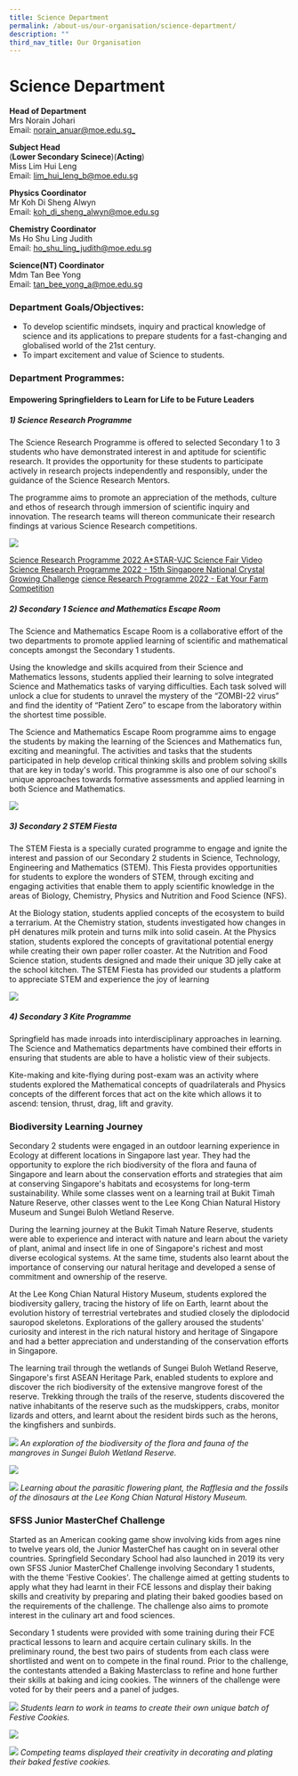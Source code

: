 ```yaml
---
title: Science Department
permalink: /about-us/our-organisation/science-department/
description: ""
third_nav_title: Our Organisation
---
```

# **Science Department**

**Head of Department**  
Mrs Norain Johari    
Email: [norain_anuar@moe.edu.sg_](mailto:norain_anuar@moe.edu.sg)

**Subject Head**    
	(**Lower Secondary Scinece**)(**Acting**)<br>
Miss Lim Hui Leng    
Email: [lim_hui_leng_b@moe.edu.sg](mailto:lim_hui_leng_b@moe.edu.sg)

**Physics Coordinator**    
Mr Koh Di Sheng Alwyn   
Email: [koh_di_sheng_alwyn@moe.edu.sg](mailto:koh_di_sheng_alwyn@moe.edu.sg)

**Chemistry Coordinator**    
Ms Ho  Shu Ling Judith   
Email: [ho_shu_ling_judith@moe.edu.sg](mailto:ho_shu_ling_judith@moe.edu.sg)

**Science(NT) Coordinator**    
Mdm Tan Bee Yong  
Email: [tan_bee_yong_a@moe.edu.sg](mailto:tan_bee_yong_a@moe.edu.sg)


### Department Goals/Objectives:

*   To develop scientific mindsets, inquiry and practical knowledge of science and its applications to prepare students for a fast-changing and globalised world of the 21st century.
*   To impart excitement and value of Science to students.


### Department Programmes:

#### Empowering Springfielders to Learn for Life to be Future Leaders

##### 1) Science Research Programme #####

The Science Research Programme is offered to selected Secondary 1 to 3 students who have demonstrated interest in and aptitude for scientific research. It provides the opportunity for these students to participate actively in research projects independently and responsibly, under the guidance of the Science Research Mentors. 

The programme aims to promote an appreciation of the methods, culture and ethos of research through immersion of scientific inquiry and innovation. The research teams will thereon communicate their research findings at various Science Research competitions.

![](/images/phonto.png)

[Science Research Programme 2022 A*STAR-VJC Science Fair Video](https://www.youtube.com/watch?v=jhZdWDqxOtI)
[Science Research Programme 2022 - 15th Singapore National Crystal Growing Challenge](https://www.youtube.com/watch?v=p9CpARjh00g)
[cience Research Programme 2022 - Eat Your Farm Competition](https://www.youtube.com/watch?v=50ireutv3oo)

##### 2) Secondary 1 Science and Mathematics Escape Room #####

The Science and Mathematics Escape Room is a collaborative effort of the two departments to promote applied learning of scientific and mathematical concepts amongst the Secondary 1 students.

Using the knowledge and skills acquired from their Science and Mathematics lessons, students applied their learning to solve integrated Science and Mathematics tasks of varying difficulties. Each task solved will unlock a clue for students to unravel the mystery of the “ZOMBI-22 virus” and find the identity of “Patient Zero” to escape from the laboratory within the shortest time possible. 

The Science and Mathematics Escape Room programme aims to engage the students by making the learning of the Sciences and Mathematics fun, exciting and meaningful. The activities and tasks that the students participated in help develop critical thinking skills and problem solving skills that are key in today's world. This programme is also one of our school's unique approaches towards formative assessments and applied learning in both Science and Mathematics.


![](/images/science%20collation3.png)


##### 3) Secondary 2 STEM Fiesta #####

The STEM Fiesta is a specially curated programme to engage and ignite the interest and passion of our Secondary 2 students in Science, Technology, Engineering and Mathematics (STEM). This Fiesta provides opportunities for students to explore the wonders of STEM, through exciting and engaging activities that enable them to apply scientific knowledge in the areas of Biology, Chemistry, Physics and Nutrition and Food Science (NFS).

At the Biology station, students applied concepts of the ecosystem to build a terrarium. At the Chemistry station, students investigated how changes in pH denatures milk protein and turns milk into solid casein. At the Physics station, students explored the concepts of gravitational potential energy while creating their own paper roller coaster. At the Nutrition and Food Science station, students designed and made their unique 3D jelly cake at the school kitchen. The STEM Fiesta has provided our students a platform to appreciate STEM and experience the joy of learning

![](/images/science%20collation4.png)


##### 4) Secondary 3 Kite Programme #####

Springfield has made inroads into interdisciplinary approaches in learning. The Science and Mathematics departments have combined their efforts in ensuring that students are able to have a holistic view of their subjects.

Kite-making and kite-flying during post-exam was an activity where students explored the Mathematical concepts of quadrilaterals and Physics concepts of the different forces that act on the kite which allows it to ascend: tension, thrust, drag, lift and gravity.





### **Biodiversity Learning Journey**

Secondary 2 students were engaged in an outdoor learning experience in Ecology at different locations in Singapore last year. They had the opportunity to explore the rich biodiversity of the flora and fauna of Singapore and learn about the conservation efforts and strategies that aim at conserving Singapore's habitats and ecosystems for long-term sustainability. While some classes went on a learning trail at Bukit Timah Nature Reserve, other classes went to the Lee Kong Chian Natural History Museum and Sungei Buloh Wetland Reserve.

During the learning journey at the Bukit Timah Nature Reserve, students were able to experience and interact with nature and learn about the variety of plant, animal and insect life in one of Singapore's richest and most diverse ecological systems. At the same time, students also learnt about the importance of conserving our natural heritage and developed a sense of commitment and ownership of the reserve. 

At the Lee Kong Chian Natural History Museum, students explored the biodiversity gallery, tracing the history of life on Earth, learnt about the evolution history of terrestrial vertebrates and studied closely the diplodocid sauropod skeletons. Explorations of the gallery aroused the students' curiosity and interest in the rich natural history and heritage of Singapore and had a better appreciation and understanding of the conservation efforts in Singapore.

The learning trail through the wetlands of Sungei Buloh Wetland Reserve, Singapore's first ASEAN Heritage Park, enabled students to explore and discover the rich biodiversity of the extensive mangrove forest of the reserve. Trekking through the trails of the reserve, students discovered the native inhabitants of the reserve such as the mudskippers, crabs, monitor lizards and otters, and learnt about the resident birds such as the herons, the kingfishers and sunbirds.

![](/images/18.jpg)
*An exploration of the biodiversity of the flora and fauna of the mangroves in Sungei Buloh Wetland Reserve.*

![](/images/sci-11.jpg)

![](/images/22.jpg)
*Learning about the parasitic flowering plant, the Rafflesia and the fossils of the dinosaurs at the Lee Kong Chian Natural History Museum.*

### **SFSS Junior MasterChef Challenge**

Started as an American cooking game show involving kids from ages nine to twelve years old, the Junior MasterChef has caught on in several other countries. Springfield Secondary School had also launched in 2019 its very own SFSS Junior MasterChef Challenge involving Secondary 1 students, with the theme 'Festive Cookies'. The challenge aimed at getting students to apply what they had learnt in their FCE lessons and display their baking skills and creativity by preparing and plating their baked goodies based on the requirements of the challenge. The challenge also aims to promote interest in the culinary art and food sciences.

Secondary 1 students were provided with some training during their FCE practical lessons to learn and acquire certain culinary skills. In the preliminary round, the best two pairs of students from each class were shortlisted and went on to compete in the final round. Prior to the challenge, the contestants attended a Baking Masterclass to refine and hone further their skills at baking and icing cookies. The winners of the challenge were voted for by their peers and a panel of judges.

![](/images/sci-12.jpg)
*Students learn to work in teams to create their own unique batch of Festive Cookies.*

![](/images/26.jpg)

![](/images/27.jpg)
*Competing teams displayed their creativity in decorating and plating their baked festive cookies.*